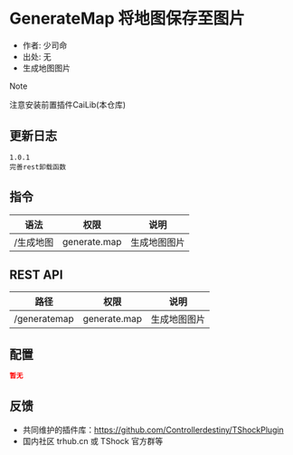 # GenerateMap 将地图保存至图片

- 作者: 少司命
- 出处: 无
- 生成地图图片
  
> [!NOTE]  
> 注意安装前置插件CaiLib(本仓库)

## 更新日志

```
1.0.1
完善rest卸载函数
```

## 指令

| 语法      |     权限     |     说明     |
| --------- | :----------: | :----------: |
| /生成地图 | generate.map | 生成地图图片 |

## REST API

| 路径         |     权限     |     说明     |
| ------------ | :----------: | :----------: |
| /generatemap | generate.map | 生成地图图片 |

## 配置

```json
暂无
```

## 反馈

- 共同维护的插件库：https://github.com/Controllerdestiny/TShockPlugin
- 国内社区 trhub.cn 或 TShock 官方群等
